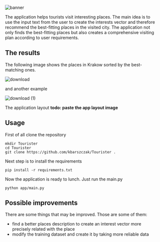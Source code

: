 ![banner](https://user-images.githubusercontent.com/72699445/231571103-edd5bac9-deb4-48bb-ac9c-15984fe51c7e.png)

The application helps tourists visit interesting places. The main idea is to use the input text from the user to create the interests vector and therefore recommend the best-fitting places in the visited city. The application not only finds the best-fitting places but also creates a comprehensive visiting plan according to user requirements.

## The results

The following image shows the places in Krakow sorted by the best-matching ones.

![download](https://user-images.githubusercontent.com/72699445/231575278-af3412b4-4c60-41f1-9868-8d0b179027fa.png)

and another example

![download (1)](https://user-images.githubusercontent.com/72699445/231575879-950f39d2-0a86-4c6f-a9aa-19265af6a917.png)

The application layout
**todo: paste the app layout image**

## Usage

First of all clone the repository
```
mkdir Tourister
cd Tourister
git clone https://github.com/kbarszczak/Tourister .
```

Next step is to install the requirements
```
pip install -r requirements.txt
```

Now the application is ready to lunch. Just run the main.py
```
python app/main.py
```

## Possible improvements

There are some things that may be improved. Those are some of them:
- find a better places description to create an interest vector more precisely related with the place
- modify the training dataset and create it by taking more reliable data
